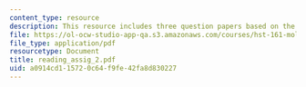 ```yaml
---
content_type: resource
description: This resource includes three question papers based on the readings.
file: https://ol-ocw-studio-app-qa.s3.amazonaws.com/courses/hst-161-molecular-biology-and-genetics-in-modern-medicine-fall-2007/a0914cd115720c64f9fe42fa8d830227_reading_assig_2.pdf
file_type: application/pdf
resourcetype: Document
title: reading_assig_2.pdf
uid: a0914cd1-1572-0c64-f9fe-42fa8d830227
---
```

